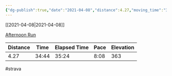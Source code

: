```yaml
---
{"dg-publish":true,"date":"2021-04-08","distance":4.27,"moving_time":"34:44","elapsed_time":"35:24","pace":"8:08","total_elevation_gain":363,"url":"https://www.strava.com/activities/5105360033","permalink":"/01-personal/strava/2021-04-08-afternoon-run/","dgPassFrontmatter":true}
---
```



[[2021-04-08\|2021-04-08]]

[Afternoon Run](https://www.strava.com/activities/5105360033)

| Distance | Time  | Elapsed Time | Pace | Elevation |
| -------- | ----- | ------------ | ---- | --------- |
| 4.27     | 34:44 | 35:24        | 8:08 | 363       |




#strava
